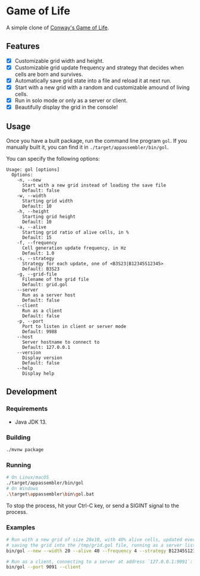 #  Game of Life

A simple clone of [Conway's Game of Life](https://en.wikipedia.org/wiki/Conway%27s_Game_of_Life).

## Features

- [x] Customizable grid width and height.
- [x] Customizable grid update frequency and strategy that decides when cells are born and survives.
- [x] Automatically save grid state into a file and reload it at next run.
- [x] Start with a new grid with a random and customizable amound of living cells.
- [x] Run in solo mode or only as a server or client.
- [x] Beautifully display the grid in the console! 

## Usage

Once you have a built package, run the command line program `gol`.
If you manually built it, you can find it in `./target/appassembler/bin/gol`.
 
You can specify the following options:

```
Usage: gol [options]
  Options:
    -n, --new
      Start with a new grid instead of loading the save file
      Default: false
    -w, --width
      Starting grid width
      Default: 10
    -h, --height
      Starting grid height
      Default: 10
    -a, --alive
      Starting grid ratio of alive cells, in %
      Default: 15
    -f, --frequency
      Cell generation update frequency, in Hz
      Default: 1.0
    -s, --strategy
      Strategy for each update, one of <B3S23|B12345S12345>
      Default: B3S23
    -g, --grid-file
      Filename of the grid file
      Default: grid.gol
    --server
      Run as a server host
      Default: false
    --client
      Run as a client
      Default: false
    -p, --port
      Port to listen in client or server mode
      Default: 9988
    --host
      Server hostname to connect to
      Default: 127.0.0.1
    --version
      Display version
      Default: false
    --help
      Display help
```

## Development

### Requirements

- Java JDK 13.

### Building

```bash
./mvnw package
```

### Running

```bash
# On Linux/macOS
./target/appassembler/bin/gol
# On Windows
.\target\appassembler\bin\gol.bat
```

To stop the process, hit your Ctrl-C key, or send a SIGINT signal to the process.

### Examples

```bash
# Run with a new grid of size 20x10, with 40% alive cells, updated every 250 ms, with the B12345/S1234,
# saving the grid into the /tmp/grid.gol file, running as a server listening on port 9091:
bin/gol --new --width 20 --alive 40 --frequency 4 --strategy B12345S12345 --grid-file /tmp/grid.gol --port 9091 --server

# Run as a client, connecting to a server at address `127.0.0.1:9091`:
bin/gol --port 9091 --client
```
